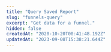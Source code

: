 ```yaml
---
title: "Query Saved Report"
slug: "funnels-query"
excerpt: "Get data for a funnel."
hidden: false
createdAt: "2020-10-20T00:41:48.192Z"
updatedAt: "2023-09-08T15:38:21.644Z"
---
```

